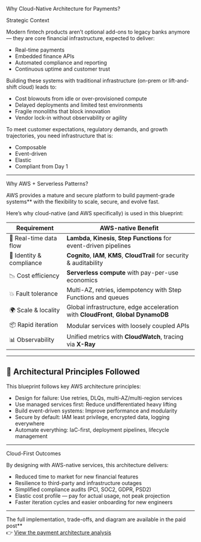  Why Cloud-Native Architecture for Payments?

 Strategic Context

Modern fintech products aren’t optional add-ons to legacy banks anymore — they are core financial infrastructure, expected to deliver:

- Real-time payments  
- Embedded finance APIs  
- Automated compliance and reporting  
- Continuous uptime and customer trust

Building these systems with traditional infrastructure (on-prem or lift-and-shift cloud) leads to:
- Cost blowouts from idle or over-provisioned compute
- Delayed deployments and limited test environments
- Fragile monoliths that block innovation
- Vendor lock-in without observability or agility

To meet customer expectations, regulatory demands, and growth trajectories, you need infrastructure that is:
- Composable
- Event-driven
- Elastic
- Compliant from Day 1

---

Why AWS + Serverless Patterns?

AWS provides a mature and secure platform to build payment-grade systems** with the flexibility to scale, secure, and evolve fast.

Here’s why cloud-native (and AWS specifically) is used in this blueprint:

| Requirement | AWS-native Benefit |
|-------------|---------------------|
| 🔄 Real-time data flow | **Lambda**, **Kinesis**, **Step Functions** for event-driven pipelines |
| 🔐 Identity & compliance | **Cognito**, **IAM**, **KMS**, **CloudTrail** for security & auditability |
| 📉 Cost efficiency | **Serverless compute** with pay-per-use economics |
| 💥 Fault tolerance | Multi-AZ, retries, idempotency with Step Functions and queues |
| 🌍 Scale & locality | Global infrastructure, edge acceleration with **CloudFront**, **Global DynamoDB** |
| 📦 Rapid iteration | Modular services with loosely coupled APIs |
| 📊 Observability | Unified metrics with **CloudWatch**, tracing via **X-Ray** |

---

## 🧱 Architectural Principles Followed

This blueprint follows key AWS architecture principles:

- Design for failure: Use retries, DLQs, multi-AZ/multi-region services  
- Use managed services first: Reduce undifferentiated heavy lifting  
- Build event-driven systems: Improve performance and modularity  
- Secure by default: IAM least privilege, encrypted data, logging everywhere  
- Automate everything: IaC-first, deployment pipelines, lifecycle management

---

Cloud-First Outcomes

By designing with AWS-native services, this architecture delivers:

- Reduced time to market for new financial features  
- Resilience to third-party and infrastructure outages  
- Simplified compliance audits (PCI, SOC2, GDPR, PSD2)  
- Elastic cost profile — pay for actual usage, not peak projection  
- Faster iteration cycles and easier onboarding for new engineers

---

The full implementation, trade-offs, and diagram are available in the paid post**  
👉 [View the payment architecture analysis](https://architectsassemble.substack.com/p/building-real-time-payments-uk-fast)
